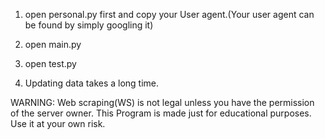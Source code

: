 1. open personal.py first and copy your User agent.(Your user agent can be found by simply googling it)

2. open main.py

3. open test.py

4. Updating data takes a long time.

WARNING: Web scraping(WS) is not legal unless you have the permission of the server owner. This Program is made just for educational purposes. Use it at your own risk.
